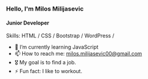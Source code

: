 ### Hello, I'm Milos Milijasevic
#### Junior Developer

Skills: HTML / CSS / Bootstrap / WordPress /

- 🌱 I’m currently learning JavaScript 
- 📫 How to reach me: milos.milijasevic00@gmail.com
- 🎖 My goal is to find a job.
- ⚡ Fun fact: I like to workout.
